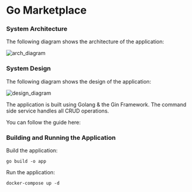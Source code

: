 # Go Marketplace

### System Architecture
The following diagram shows the architecture of the application:

![arch_diagram](../img/architecture.png)

### System Design
The following diagram shows the design of the application:

![design_diagram](../img/ecommerce_design.png)

The application is built using Golang & the Gin Framework. The command side service handles all CRUD operations.

You can follow the guide here: 

### Building and Running the Application
Build the application:

`go build -o app`

Run the application:

`docker-compose up -d`
